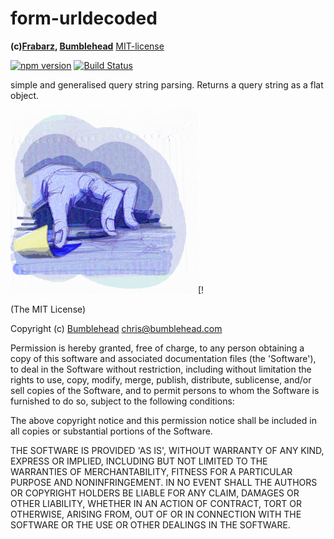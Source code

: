 form-urldecoded
===============
**(c)[Frabarz][1], [Bumblehead][0]** [MIT-license](#license)

[![npm version](https://badge.fury.io/js/form-urldecoded.svg)](https://badge.fury.io/js/form-urldecoded) [![Build Status](https://travis-ci.org/iambumblehead/form-urldecoded.svg?branch=master)](https://travis-ci.org/iambumblehead/form-urldecoded)


simple and generalised query string parsing. Returns a query string as a flat object.

[0]: http://www.bumblehead.com                            "bumblehead"
[1]: https://frabarz.cl/                                     "frabarz"


![scrounge](https://github.com/iambumblehead/scroungejs/raw/master/img/hand.png)[!

(The MIT License)

Copyright (c) [Bumblehead][0] <chris@bumblehead.com>

Permission is hereby granted, free of charge, to any person obtaining a copy of this software and associated documentation files (the 'Software'), to deal in the Software without restriction, including without limitation the rights to use, copy, modify, merge, publish, distribute, sublicense, and/or sell copies of the Software, and to permit persons to whom the Software is furnished to do so, subject to the following conditions:

The above copyright notice and this permission notice shall be included in all copies or substantial portions of the Software.

THE SOFTWARE IS PROVIDED 'AS IS', WITHOUT WARRANTY OF ANY KIND, EXPRESS OR IMPLIED, INCLUDING BUT NOT LIMITED TO THE WARRANTIES OF MERCHANTABILITY, FITNESS FOR A PARTICULAR PURPOSE AND NONINFRINGEMENT. IN NO EVENT SHALL THE AUTHORS OR COPYRIGHT HOLDERS BE LIABLE FOR ANY CLAIM, DAMAGES OR OTHER LIABILITY, WHETHER IN AN ACTION OF CONTRACT, TORT OR OTHERWISE, ARISING FROM, OUT OF OR IN CONNECTION WITH THE SOFTWARE OR THE USE OR OTHER DEALINGS IN THE SOFTWARE.
